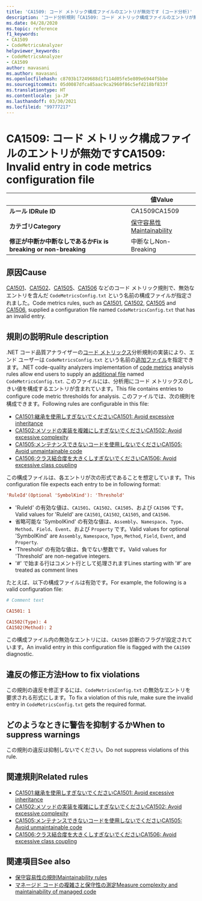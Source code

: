 ```yaml
---
title: 'CA1509: コード メトリック構成ファイルのエントリが無効です (コード分析)'
description: 'コード分析規則「CA1509: コード メトリック構成ファイルのエントリが無効です」について'
ms.date: 04/28/2020
ms.topic: reference
f1_keywords:
- CA1509
- CodeMetricsAnalyzer
helpviewer_keywords:
- CodeMetricsAnalyzer
- CA1509
author: mavasani
ms.author: mavasani
ms.openlocfilehash: c8703b17249688d1f114d05fe5e809e6944f5bbe
ms.sourcegitcommit: 05d0087dfca85aac9ca2960f86c5efd218bf833f
ms.translationtype: HT
ms.contentlocale: ja-JP
ms.lasthandoff: 03/30/2021
ms.locfileid: "99777217"
---
```

# <a name="ca1509-invalid-entry-in-code-metrics-configuration-file"></a><span data-ttu-id="86057-103">CA1509: コード メトリック構成ファイルのエントリが無効です</span><span class="sxs-lookup"><span data-stu-id="86057-103">CA1509: Invalid entry in code metrics configuration file</span></span>

| | <span data-ttu-id="86057-104">値</span><span class="sxs-lookup"><span data-stu-id="86057-104">Value</span></span> |
|-|-|
| <span data-ttu-id="86057-105">**ルール ID**</span><span class="sxs-lookup"><span data-stu-id="86057-105">**Rule ID**</span></span> |<span data-ttu-id="86057-106">CA1509</span><span class="sxs-lookup"><span data-stu-id="86057-106">CA1509</span></span>|
| <span data-ttu-id="86057-107">**カテゴリ**</span><span class="sxs-lookup"><span data-stu-id="86057-107">**Category**</span></span> |[<span data-ttu-id="86057-108">保守容易性</span><span class="sxs-lookup"><span data-stu-id="86057-108">Maintainability</span></span>](maintainability-warnings.md)|
| <span data-ttu-id="86057-109">**修正が中断か中断なしであるか**</span><span class="sxs-lookup"><span data-stu-id="86057-109">**Fix is breaking or non-breaking**</span></span> |<span data-ttu-id="86057-110">中断なし</span><span class="sxs-lookup"><span data-stu-id="86057-110">Non-Breaking</span></span>|

## <a name="cause"></a><span data-ttu-id="86057-111">原因</span><span class="sxs-lookup"><span data-stu-id="86057-111">Cause</span></span>

<span data-ttu-id="86057-112">[CA1501](ca1501.md)、[CA1502](ca1502.md)、[CA1505](ca1505.md)、[CA1506](ca1506.md) などのコード メトリック規則で、無効なエントリを含んだ `CodeMetricsConfig.txt` という名前の構成ファイルが指定されました。</span><span class="sxs-lookup"><span data-stu-id="86057-112">Code metrics rules, such as [CA1501](ca1501.md), [CA1502](ca1502.md), [CA1505](ca1505.md) and [CA1506](ca1506.md), supplied a configuration file named `CodeMetricsConfig.txt` that has an invalid entry.</span></span>

## <a name="rule-description"></a><span data-ttu-id="86057-113">規則の説明</span><span class="sxs-lookup"><span data-stu-id="86057-113">Rule description</span></span>

<span data-ttu-id="86057-114">.NET コード品質アナライザーの[コード メトリックス](/visualstudio/code-quality/code-metrics-values)分析規則の実装により、エンド ユーザーは `CodeMetricsConfig.txt` という名前の[追加ファイル](https://github.com/dotnet/roslyn/blob/release/dev16.6/docs/analyzers/Using%20Additional%20Files.md)を指定できます。</span><span class="sxs-lookup"><span data-stu-id="86057-114">.NET code-quality analyzers implementation of [code metrics](/visualstudio/code-quality/code-metrics-values) analysis rules allow end users to supply an [additional file](https://github.com/dotnet/roslyn/blob/release/dev16.6/docs/analyzers/Using%20Additional%20Files.md) named `CodeMetricsConfig.txt`.</span></span> <span data-ttu-id="86057-115">このファイルには、分析用にコード メトリックスのしきい値を構成するエントリが含まれています。</span><span class="sxs-lookup"><span data-stu-id="86057-115">This file contains entries to configure code metric thresholds for analysis.</span></span> <span data-ttu-id="86057-116">このファイルでは、次の規則を構成できます。</span><span class="sxs-lookup"><span data-stu-id="86057-116">Following rules are configurable in this file:</span></span>

- [<span data-ttu-id="86057-117">CA1501:継承を使用しすぎないでください</span><span class="sxs-lookup"><span data-stu-id="86057-117">CA1501: Avoid excessive inheritance</span></span>](ca1501.md)
- [<span data-ttu-id="86057-118">CA1502:メソッドの実装を複雑にしすぎないでください</span><span class="sxs-lookup"><span data-stu-id="86057-118">CA1502: Avoid excessive complexity</span></span>](ca1502.md)
- [<span data-ttu-id="86057-119">CA1505:メンテナンスできないコードを使用しないでください</span><span class="sxs-lookup"><span data-stu-id="86057-119">CA1505: Avoid unmaintainable code</span></span>](ca1505.md)
- [<span data-ttu-id="86057-120">CA1506:クラス結合度を大きくしすぎないでください</span><span class="sxs-lookup"><span data-stu-id="86057-120">CA1506: Avoid excessive class coupling</span></span>](ca1506.md)

<span data-ttu-id="86057-121">この構成ファイルは、各エントリが次の形式であることを想定しています。</span><span class="sxs-lookup"><span data-stu-id="86057-121">This configuration file expects each entry to be in following format:</span></span>

```ini
'RuleId'(Optional 'SymbolKind'): 'Threshold'
```

- <span data-ttu-id="86057-122">'RuleId' の有効な値は、`CA1501`、`CA1502`、`CA1505`、および `CA1506` です。</span><span class="sxs-lookup"><span data-stu-id="86057-122">Valid values for 'RuleId' are `CA1501`, `CA1502`, `CA1505`, and `CA1506`.</span></span>
- <span data-ttu-id="86057-123">省略可能な 'SymbolKind' の有効な値は、`Assembly`、`Namespace`、`Type`、`Method`、`Field`、`Event`、および `Property` です。</span><span class="sxs-lookup"><span data-stu-id="86057-123">Valid values for optional 'SymbolKind' are `Assembly`, `Namespace`, `Type`, `Method`, `Field`, `Event`, and `Property`.</span></span>
- <span data-ttu-id="86057-124">'Threshold' の有効な値は、負でない整数です。</span><span class="sxs-lookup"><span data-stu-id="86057-124">Valid values for 'Threshold' are non-negative integers.</span></span>
- <span data-ttu-id="86057-125">'#' で始まる行はコメント行として処理されます</span><span class="sxs-lookup"><span data-stu-id="86057-125">Lines starting with '#' are treated as comment lines</span></span>

<span data-ttu-id="86057-126">たとえば、以下の構成ファイルは有効です。</span><span class="sxs-lookup"><span data-stu-id="86057-126">For example, the following is a valid configuration file:</span></span>

```ini
# Comment text

CA1501: 1

CA1502(Type): 4
CA1502(Method): 2
```

<span data-ttu-id="86057-127">この構成ファイル内の無効なエントリには、`CA1509` 診断のフラグが設定されています。</span><span class="sxs-lookup"><span data-stu-id="86057-127">An invalid entry in this configuration file is flagged with the `CA1509` diagnostic.</span></span>

## <a name="how-to-fix-violations"></a><span data-ttu-id="86057-128">違反の修正方法</span><span class="sxs-lookup"><span data-stu-id="86057-128">How to fix violations</span></span>

<span data-ttu-id="86057-129">この規則の違反を修正するには、`CodeMetricsConfig.txt` の無効なエントリを要求される形式にします。</span><span class="sxs-lookup"><span data-stu-id="86057-129">To fix a violation of this rule, make sure the invalid entry in `CodeMetricsConfig.txt` gets the required format.</span></span>

## <a name="when-to-suppress-warnings"></a><span data-ttu-id="86057-130">どのようなときに警告を抑制するか</span><span class="sxs-lookup"><span data-stu-id="86057-130">When to suppress warnings</span></span>

<span data-ttu-id="86057-131">この規則の違反は抑制しないでください。</span><span class="sxs-lookup"><span data-stu-id="86057-131">Do not suppress violations of this rule.</span></span>

## <a name="related-rules"></a><span data-ttu-id="86057-132">関連規則</span><span class="sxs-lookup"><span data-stu-id="86057-132">Related rules</span></span>

- [<span data-ttu-id="86057-133">CA1501:継承を使用しすぎないでください</span><span class="sxs-lookup"><span data-stu-id="86057-133">CA1501: Avoid excessive inheritance</span></span>](ca1501.md)
- [<span data-ttu-id="86057-134">CA1502:メソッドの実装を複雑にしすぎないでください</span><span class="sxs-lookup"><span data-stu-id="86057-134">CA1502: Avoid excessive complexity</span></span>](ca1502.md)
- [<span data-ttu-id="86057-135">CA1505:メンテナンスできないコードを使用しないでください</span><span class="sxs-lookup"><span data-stu-id="86057-135">CA1505: Avoid unmaintainable code</span></span>](ca1505.md)
- [<span data-ttu-id="86057-136">CA1506:クラス結合度を大きくしすぎないでください</span><span class="sxs-lookup"><span data-stu-id="86057-136">CA1506: Avoid excessive class coupling</span></span>](ca1506.md)

## <a name="see-also"></a><span data-ttu-id="86057-137">関連項目</span><span class="sxs-lookup"><span data-stu-id="86057-137">See also</span></span>

- [<span data-ttu-id="86057-138">保守容易性の規則</span><span class="sxs-lookup"><span data-stu-id="86057-138">Maintainability rules</span></span>](maintainability-warnings.md)
- [<span data-ttu-id="86057-139">マネージド コードの複雑さと保守性の測定</span><span class="sxs-lookup"><span data-stu-id="86057-139">Measure complexity and maintainability of managed code</span></span>](/visualstudio/code-quality/code-metrics-values)
